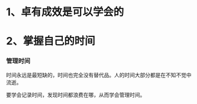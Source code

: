 # 1、卓有成效是可以学会的


# 2、掌握自己的时间
### 管理时间
时间永远是最短缺的，时间也完全没有替代品。人的时间大部分都是在不知不觉中流逝。

要学会记录时间，发现时间都浪费在哪，从而学会管理时间。

